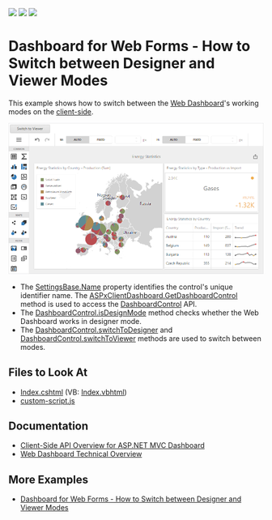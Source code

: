 <!-- default badges list -->
![](https://img.shields.io/endpoint?url=https://codecentral.devexpress.com/api/v1/VersionRange/128579287/21.2.1%2B)
[![](https://img.shields.io/badge/Open_in_DevExpress_Support_Center-FF7200?style=flat-square&logo=DevExpress&logoColor=white)](https://supportcenter.devexpress.com/ticket/details/T393595)
[![](https://img.shields.io/badge/📖_How_to_use_DevExpress_Examples-e9f6fc?style=flat-square)](https://docs.devexpress.com/GeneralInformation/403183)
<!-- default badges end -->

# Dashboard for Web Forms - How to Switch between Designer and Viewer Modes

This example shows how to switch between the [Web Dashboard](https://docs.devexpress.com/Dashboard/115955/web-dashboard)'s working modes on the [client-side](https://docs.devexpress.com/Dashboard/16796/web-dashboard/aspnet-mvc-dashboard-extension/client-side-api-overview).

![](mvc-switch-working-modes-on-the-client.png)

- The [SettingsBase.Name](https://docs.devexpress.com/AspNetMvc/DevExpress.Web.Mvc.SettingsBase.Name) property identifies the control's unique identifier name. The [ASPxClientDashboard.GetDashboardControl](https://docs.devexpress.com/Dashboard/js-ASPxClientDashboard#js_aspxclientdashboard_getdashboardcontrol) method is used to access the [DashboardControl](https://docs.devexpress.com/Dashboard/116302/web-dashboard/aspnet-web-forms-dashboard-control/client-side-api-overview) API. 
- The [DashboardControl.isDesignMode](https://docs.devexpress.com/Dashboard/js-DevExpress.Dashboard.DashboardControl#js_devexpress_dashboard_dashboardcontrol_isdesignmode) method checks whether the Web Dashboard works in designer mode.
- The [DashboardControl.switchToDesigner](https://docs.devexpress.com/Dashboard/js-DevExpress.Dashboard.DashboardControl?p=netframework#js_devexpress_dashboard_dashboardcontrol_switchtodesigner) and [DashboardControl.switchToViewer](https://docs.devexpress.com/Dashboard/js-DevExpress.Dashboard.DashboardControl?p=netframework#js_devexpress_dashboard_dashboardcontrol_switchtoviewer) methods are used to switch between modes.

## Files to Look At

* [Index.cshtml](./CS/MVCxDashboard_PredefinedDataSources/Views/Home/Index.cshtml) (VB: [Index.vbhtml](./VB/MVCxDashboard_PredefinedDataSources/Views/Home/Index.vbhtml))
* [custom-script.js](./CS/MVCxDashboard_PredefinedDataSources/Scripts/custom-script.js)

## Documentation

- [Client-Side API Overview for ASP.NET MVC Dashboard](https://docs.devexpress.com/Dashboard/16796/web-dashboard/aspnet-mvc-dashboard-extension/client-side-api-overview)
- [Web Dashboard Technical Overview](https://docs.devexpress.com/Dashboard/119283/web-dashboard/general-information/web-dashboard-technical-overview?p=netframework)

## More Examples

- [Dashboard for Web Forms - How to Switch between Designer and Viewer Modes](https://github.com/DevExpress-Examples/asp-net-web-forms-dashboard-switch-between-designer-and-viewer-on-client)
